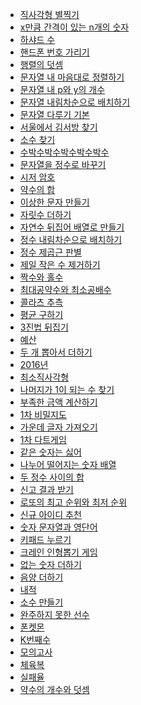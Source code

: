 [직사각형 별찍기]: https://github.com/gogoma-code/programmers-codding-test/blob/main/LEVEL%201/JAVA/직사각형%20별찍기.java
[x만큼 간격이 있는 n개의 숫자]: https://github.com/gogoma-code/programmers-codding-test/blob/main/LEVEL%201/JAVA/x만큼%20간격이%20있는%20n개의%20숫자.java
[하샤드 수]: https://github.com/gogoma-code/programmers-codding-test/blob/main/LEVEL%201/JAVA/하샤드%20수.java
[핸드폰 번호 가리기]: https://github.com/gogoma-code/programmers-codding-test/blob/main/LEVEL%201/JAVA/핸드폰%20번호%20가리기.java
[행렬의 덧셈]: https://github.com/gogoma-code/programmers-codding-test/blob/main/LEVEL%201/JAVA/행렬의%20덧셈.java
[문자열 내 마음대로 정렬하기]: https://github.com/gogoma-code/programmers-codding-test/blob/main/LEVEL%201/JAVA/문자열%20내%20마음대로%20정렬하기.java
[문자열 내 p와 y의 개수]: https://github.com/gogoma-code/programmers-codding-test/blob/main/LEVEL%201/JAVA/문자열%20내%20p와%20y의%20개수.java
[문자열 내림차순으로 배치하기]: https://github.com/gogoma-code/programmers-codding-test/blob/main/LEVEL%201/JAVA/문자열%20내림차순으로%20배치하기.java
[문자열 다루기 기본]: https://github.com/gogoma-code/programmers-codding-test/blob/main/LEVEL%201/JAVA/문자열%20다루기%20기본.java
[서울에서 김서방 찾기]: https://github.com/gogoma-code/programmers-codding-test/blob/main/LEVEL%201/JAVA/서울에서%20김서방%20찾기.java
[소수 찾기]: https://github.com/gogoma-code/programmers-codding-test/blob/main/LEVEL%201/JAVA/소수%20찾기.java
[수박수박수박수박수박수]: https://github.com/gogoma-code/programmers-codding-test/blob/main/LEVEL%201/JAVA/수박수박수박수박수박수.java
[문자열을 정수로 바꾸기]: https://github.com/gogoma-code/programmers-codding-test/blob/main/LEVEL%201/JAVA/문자열을%20정수로%20바꾸기.java
[시저 암호]: https://github.com/gogoma-code/programmers-codding-test/blob/main/LEVEL%201/JAVA/시저%20암호.java
[약수의 합]: https://github.com/gogoma-code/programmers-codding-test/blob/main/LEVEL%201/JAVA/약수의%20합.java
[이상한 문자 만들기]: https://github.com/gogoma-code/programmers-codding-test/blob/main/LEVEL%201/JAVA/이상한%20문자%20만들기.java
[자릿수 더하기]: https://github.com/gogoma-code/programmers-codding-test/blob/main/LEVEL%201/JAVA/자릿수%20더하기.java
[자연수 뒤집어 배열로 만들기]: https://github.com/gogoma-code/programmers-codding-test/blob/main/LEVEL%201/JAVA/자연수%20뒤집어%20배열로%20만들기.java
[정수 내림차순으로 배치하기]: https://github.com/gogoma-code/programmers-codding-test/blob/main/LEVEL%201/JAVA/정수%20내림차순으로%20배치하기.java
[정수 제곱근 판별]: https://github.com/gogoma-code/programmers-codding-test/blob/main/LEVEL%201/JAVA/정수%20제곱근%20판별.java
[제일 작은 수 제거하기]: https://github.com/gogoma-code/programmers-codding-test/blob/main/LEVEL%201/JAVA/제일%20작은%20수%20제거하기.java
[짝수와 홀수]: https://github.com/gogoma-code/programmers-codding-test/blob/main/LEVEL%201/JAVA/짝수와%20홀수.java
[최대공약수와 최소공배수]: https://github.com/gogoma-code/programmers-codding-test/blob/main/LEVEL%201/JAVA/최대공약수와%20최소공배수.java
[콜라츠 추측]: https://github.com/gogoma-code/programmers-codding-test/blob/main/LEVEL%201/JAVA/콜라츠%20추측.java
[평균 구하기]: https://github.com/gogoma-code/programmers-codding-test/blob/main/LEVEL%201/JAVA/평균%20구하기.java
[3진법 뒤집기]: https://github.com/gogoma-code/programmers-codding-test/blob/main/LEVEL%201/JAVA/3진법%20뒤집기.java
[예산]: https://github.com/gogoma-code/programmers-codding-test/blob/main/LEVEL%201/JAVA/예산.java
[두 개 뽑아서 더하기]: https://github.com/gogoma-code/programmers-codding-test/blob/main/LEVEL%201/JAVA/두%20개%20뽑아서%20더하기.java
[2016년]: https://github.com/gogoma-code/programmers-codding-test/blob/main/LEVEL%201/JAVA/2016년.java
[최소직사각형]: https://github.com/gogoma-code/programmers-codding-test/blob/main/LEVEL%201/JAVA/최소직사각형.java
[나머지가 1이 되는 수 찾기]: https://github.com/gogoma-code/programmers-codding-test/blob/main/LEVEL%201/JAVA/나머지가%201이%20되는%20수%20찾기.java
[부족한 금액 계산하기]: https://github.com/gogoma-code/programmers-codding-test/blob/main/LEVEL%201/JAVA/부족한%20금액%20계산하기.java
[1차 비밀지도]: https://github.com/gogoma-code/programmers-codding-test/blob/main/LEVEL%201/JAVA/1차%20비밀지도.java
[가운데 글자 가져오기]: https://github.com/gogoma-code/programmers-codding-test/blob/main/LEVEL%201/JAVA/가운데%20글자%20가져오기.java
[1차 다트게임]: https://github.com/gogoma-code/programmers-codding-test/blob/main/LEVEL%201/JAVA/1차%20다트게임.java
[같은 숫자는 싫어]: https://github.com/gogoma-code/programmers-codding-test/blob/main/LEVEL%201/JAVA/같은%20숫자는%20싫어.java
[나누어 떨어지는 숫자 배열]: https://github.com/gogoma-code/programmers-codding-test/blob/main/LEVEL%201/JAVA/나누어%20떨어지는%20숫자%20배열.java
[두 정수 사이의 합]: https://github.com/gogoma-code/programmers-codding-test/blob/main/LEVEL%201/JAVA/두%20정수%20사이의%20합.java
[신고 결과 받기]: https://github.com/gogoma-code/programmers-code/blob/main/LEVEL%021/JAVA/신고%20결과%20받기.java
[로또의 최고 순위와 최저 순위]: https://github.com/gogoma-code/programmers-codding-test/blob/main/LEVEL%201/JAVA/로또의%20최고%20순위와%20최저%20순위.java
[신규 아이디 추천]: https://github.com/gogoma-code/programmers-codding-test/blob/main/LEVEL%201/JAVA/신규%20아이디%20추천.java
[숫자 문자열과 영단어]: https://github.com/gogoma-code/programmers-codding-test/blob/main/LEVEL%201/JAVA/숫자%20문자열과%20영단어.java
[키패드 누르기]: https://github.com/gogoma-code/programmers-codding-test/blob/main/LEVEL%021/JAVA/키패드%20누르기.java
[크레인 인형뽑기 게임]: https://github.com/gogoma-code/programmers-codding-test/blob/main/LEVEL%201/JAVA/크레인%20인형뽑기%20게임.java
[없는 숫자 더하기]: https://github.com/gogoma-code/programmers-codding-test/blob/main/LEVEL%201/JAVA/없는%20숫자%20더하기.java
[음양 더하기]: https://github.com/gogoma-code/programmers-codding-test/blob/main/LEVEL%201/JAVA/음양%20더하기.java
[내적]: https://github.com/gogoma-code/programmers-codding-test/blob/main/LEVEL%201/JAVA/내적.java
[소수 만들기]: https://github.com/gogoma-code/programmers-codding-test/blob/main/LEVEL%201/JAVA/소수%20만들기.java
[완주하지 못한 선수]: https://github.com/gogoma-code/programmers-codding-test/blob/main/LEVEL%201/JAVA/완주하지%20못한%20선수.java
[폰켓몬]: https://github.com/gogoma-code/programmers-codding-test/blob/main/LEVEL%201/JAVA/폰켓몬.java
[K번째수]: https://github.com/gogoma-code/programmers-codding-test/blob/main/LEVEL%201/JAVA/K번째수.java
[모의고사]: https://github.com/gogoma-code/programmers-codding-test/blob/main/LEVEL%201/JAVA/모의고사.java
[체육복]: https://github.com/gogoma-code/programmers-codding-test/blob/main/LEVEL%201/JAVA/체육복.java
[실패율]: https://github.com/gogoma-code/programmers-codding-test/blob/main/LEVEL%201/JAVA/실패율.java
[약수의 개수와 덧셈]: https://github.com/gogoma-code/programmers-codding-test/blob/main/LEVEL%201/JAVA/약수의%20개수와%20덧셈.java


* [직사각형 별찍기][직사각형 별찍기]
* [x만큼 간격이 있는 n개의 숫자][x만큼 간격이 있는 n개의 숫자]
* [하샤드 수][하샤드 수]
* [핸드폰 번호 가리기][핸드폰 번호 가리기]
* [행렬의 덧셈][행렬의 덧셈]
* [문자열 내 마음대로 정렬하기][문자열 내 마음대로 정렬하기]
* [문자열 내 p와 y의 개수][문자열 내 p와 y의 개수]
* [문자열 내림차순으로 배치하기][문자열 내림차순으로 배치하기]
* [문자열 다루기 기본][문자열 다루기 기본]
* [서울에서 김서방 찾기][서울에서 김서방 찾기]
* [소수 찾기][소수 찾기]
* [수박수박수박수박수박수][수박수박수박수박수박수]
* [문자열을 정수로 바꾸기][문자열을 정수로 바꾸기]
* [시저 암호][시저 암호]
* [약수의 합][약수의 합]
* [이상한 문자 만들기][이상한 문자 만들기]
* [자릿수 더하기][자릿수 더하기]
* [자연수 뒤집어 배열로 만들기][자연수 뒤집어 배열로 만들기]
* [정수 내림차순으로 배치하기][정수 내림차순으로 배치하기]
* [정수 제곱근 판별][정수 제곱근 판별]
* [제일 작은 수 제거하기][제일 작은 수 제거하기]
* [짝수와 홀수][짝수와 홀수]
* [최대공약수와 최소공배수][최대공약수와 최소공배수]
* [콜라츠 추측][콜라츠 추측]
* [평균 구하기][평균 구하기]
* [3진법 뒤집기][3진법 뒤집기]
* [예산][예산]
* [두 개 뽑아서 더하기][두 개 뽑아서 더하기]
* [2016년][2016년]
* [최소직사각형][최소직사각형]
* [나머지가 1이 되는 수 찾기][나머지가 1이 되는 수 찾기]
* [부족한 금액 계산하기][부족한 금액 계산하기]
* [1차 비밀지도][1차 비밀지도]
* [가운데 글자 가져오기][가운데 글자 가져오기]
* [1차 다트게임][1차 다트게임]
* [같은 숫자는 싫어][같은 숫자는 싫어]
* [나누어 떨어지는 숫자 배열][나누어 떨어지는 숫자 배열]
* [두 정수 사이의 합][두 정수 사이의 합]
* [신고 결과 받기][신고 결과 받기]
* [로또의 최고 순위와 최저 순위][로또의 최고 순위와 최저 순위]
* [신규 아이디 추천][신규 아이디 추천]
* [숫자 문자열과 영단어][숫자 문자열과 영단어]
* [키패드 누르기][키패드 누르기]
* [크레인 인형뽑기 게임][크레인 인형뽑기 게임]
* [없는 숫자 더하기][없는 숫자 더하기]
* [음양 더하기][음양 더하기]
* [내적][내적]
* [소수 만들기][소수 만들기]
* [완주하지 못한 선수][완주하지 못한 선수]
* [폰켓몬][폰켓몬]
* [K번째수][K번째수]
* [모의고사][모의고사]
* [체육복][체육복]
* [실패율][실패율]
* [약수의 개수와 덧셈][약수의 개수와 덧셈]
